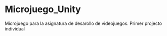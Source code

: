 # Microjuego_Unity
Microjuego para la asignatura de desarollo de videojuegos. Primer projecto individual
